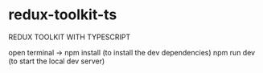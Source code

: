 # redux-toolkit-ts
REDUX TOOLKIT WITH TYPESCRIPT

open terminal -> npm install (to install the dev dependencies)
                 npm run dev (to start the local dev server)
                 
  
